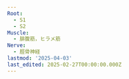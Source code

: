 ```yaml
---
Root:
  - S1
  - S2
Muscle:
  - 腓腹筋，ヒラメ筋
Nerve:
  - 脛骨神経
lastmod: '2025-04-03'
last_edited: 2025-02-27T00:00:00.000Z
---
```



